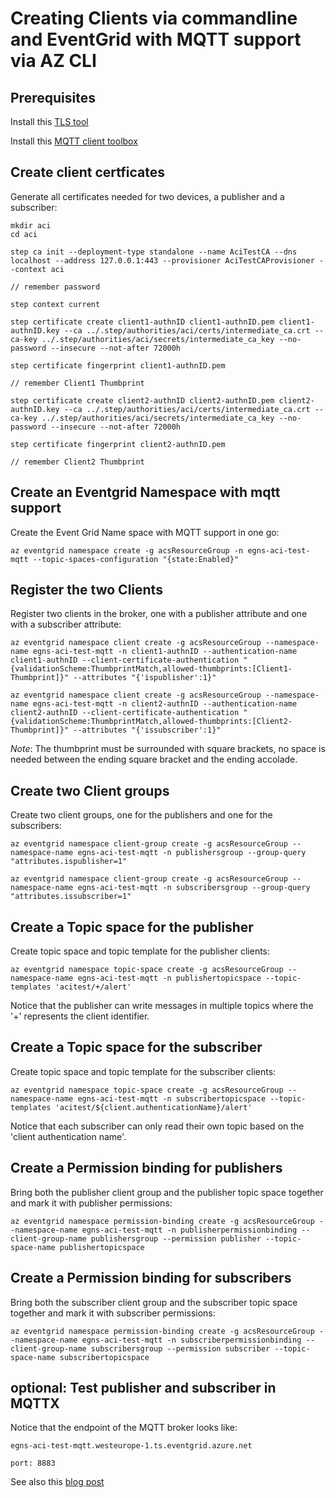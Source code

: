 # Creating Clients via commandline and EventGrid with MQTT support via AZ CLI 

## Prerequisites

Install this [TLS tool](https://smallstep.com/docs/step-cli/#introduction-to-step) 

Install this [MQTT client toolbox](https://mqttx.app/)

## Create client certficates

Generate all certificates needed for two devices, a publisher and a subscriber:

```
mkdir aci
cd aci

step ca init --deployment-type standalone --name AciTestCA --dns localhost --address 127.0.0.1:443 --provisioner AciTestCAProvisioner --context aci

// remember password

step context current

step certificate create client1-authnID client1-authnID.pem client1-authnID.key --ca ../.step/authorities/aci/certs/intermediate_ca.crt --ca-key ../.step/authorities/aci/secrets/intermediate_ca_key --no-password --insecure --not-after 72000h 

step certificate fingerprint client1-authnID.pem

// remember Client1 Thumbprint

step certificate create client2-authnID client2-authnID.pem client2-authnID.key --ca ../.step/authorities/aci/certs/intermediate_ca.crt --ca-key ../.step/authorities/aci/secrets/intermediate_ca_key --no-password --insecure --not-after 72000h 

step certificate fingerprint client2-authnID.pem

// remember Client2 Thumbprint
```


## Create an Eventgrid Namespace with mqtt support

Create the Event Grid Name space with MQTT support in one go:

```
az eventgrid namespace create -g acsResourceGroup -n egns-aci-test-mqtt --topic-spaces-configuration "{state:Enabled}"
```



## Register the two Clients

Register two clients in the broker, one with a publisher attribute and one with a subscriber attribute:

```
az eventgrid namespace client create -g acsResourceGroup --namespace-name egns-aci-test-mqtt -n client1-authnID --authentication-name client1-authnID --client-certificate-authentication "{validationScheme:ThumbprintMatch,allowed-thumbprints:[Client1-Thumbprint]}" --attributes "{'ispublisher':1}"

az eventgrid namespace client create -g acsResourceGroup --namespace-name egns-aci-test-mqtt -n client2-authnID --authentication-name client2-authnID --client-certificate-authentication "{validationScheme:ThumbprintMatch,allowed-thumbprints:[Client2-Thumbprint]}" --attributes "{'issubscriber':1}"
```

*Note*: The thumbprint must be surrounded with square brackets, no space is needed between the ending square bracket and the ending accolade. 



## Create two Client groups

Create two client groups, one for the publishers and one for the subscribers:

```
az eventgrid namespace client-group create -g acsResourceGroup --namespace-name egns-aci-test-mqtt -n publishersgroup --group-query "attributes.ispublisher=1"

az eventgrid namespace client-group create -g acsResourceGroup --namespace-name egns-aci-test-mqtt -n subscribersgroup --group-query "attributes.issubscriber=1"
```



## Create a Topic space for the publisher

Create topic space and topic template for the publisher clients:

```
az eventgrid namespace topic-space create -g acsResourceGroup --namespace-name egns-aci-test-mqtt -n publishertopicspace --topic-templates 'acitest/+/alert'
```

Notice that the publisher can write messages in multiple topics where the '+' represents the client identifier.


## Create a Topic space for the subscriber

Create topic space and topic template for the subscriber clients:

```
az eventgrid namespace topic-space create -g acsResourceGroup --namespace-name egns-aci-test-mqtt -n subscribertopicspace --topic-templates 'acitest/${client.authenticationName}/alert'
```

Notice that each subscriber can only read their own topic based on the 'client authentication name'.



## Create a Permission binding for publishers

Bring both the publisher client group and the publisher topic space together and mark it with publisher permissions:

```
az eventgrid namespace permission-binding create -g acsResourceGroup --namespace-name egns-aci-test-mqtt -n publisherpermissionbinding --client-group-name publishersgroup --permission publisher --topic-space-name publishertopicspace
```



## Create a Permission binding for subscribers

Bring both the subscriber client group and the subscriber topic space together and mark it with subscriber permissions:

```
az eventgrid namespace permission-binding create -g acsResourceGroup --namespace-name egns-aci-test-mqtt -n subscriberpermissionbinding --client-group-name subscribersgroup --permission subscriber --topic-space-name subscribertopicspace
```


## optional: Test publisher and subscriber in MQTTX

Notice that the endpoint of the MQTT broker looks like:

```
egns-aci-test-mqtt.westeurope-1.ts.eventgrid.azure.net

port: 8883
```

See also this [blog post](https://sandervandevelde.wordpress.com/2023/10/14/a-first-look-at-azure-eventgrid-mqtt-support/)